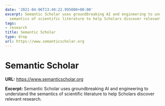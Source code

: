 ```yaml
---
date: '2021-04-06T13:40:22.995000+00:00'
excerpt: Semantic Scholar uses groundbreaking AI and engineering to understand the
  semantics of scientific literature to help Scholars discover relevant research.
tags:
- research
title: Semantic Scholar
type: drop
url: https://www.semanticscholar.org
---
```


# Semantic Scholar

**URL:** https://www.semanticscholar.org

**Excerpt:** Semantic Scholar uses groundbreaking AI and engineering to understand the semantics of scientific literature to help Scholars discover relevant research.
